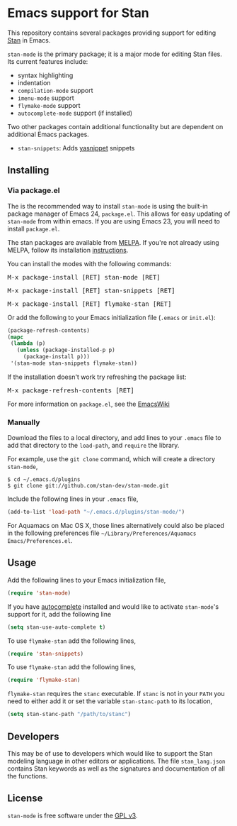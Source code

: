 # Emacs support for Stan

This repository contains several packages providing support for editing [Stan](https://code.google.com/p/stan/) in Emacs.

`stan-mode` is the primary package; it is a major mode for editing Stan files.
Its current features include:

- syntax highlighting
- indentation
- `compilation-mode` support
- `imenu-mode` support
- `flymake-mode` support
- `autocomplete-mode` support (if installed)

Two other packages contain additional functionality but are dependent on additional Emacs packages.

- `stan-snippets`: Adds [yasnippet](https://github.com/capitaomorte/yasnippet) snippets


## Installing

### Via package.el

The is the recommended way to install `stan-mode` is using the built-in package manager of Emacs 24, `package.el`. This allows for easy updating of `stan-mode` from within emacs.
If you are using Emacs 23, you will need to install `package.el`.

The stan packages are available from [MELPA](http://melpa.milkbox.net).
If you're not already using MELPA, follow its installation [instructions](http://melpa.milkbox.net/#/getting-started).

You can install the modes with the following commands:

<kbd>M-x package-install [RET] stan-mode [RET]</kbd>

<kbd>M-x package-install [RET] stan-snippets [RET]</kbd>

<kbd>M-x package-install [RET] flymake-stan [RET]</kbd>

Or add the following to your Emacs initialization file (`.emacs` or `init.el`):

```el
(package-refresh-contents)
(mapc
 (lambda (p)
   (unless (package-installed-p p)
     (package-install p)))
 '(stan-mode stan-snippets flymake-stan))
```

If the installation doesn't work try refreshing the package list:

<kbd>M-x package-refresh-contents [RET]</kbd>

For more information on `package.el`, see the
[EmacsWiki](http://emacswiki.org/emacs/ELPA)

### Manually

Download the files to a local directory, and add lines to your `.emacs` file to add that directory to the `load-path`, and `require` the library.

For example, use the `git clone` command, which will create a directory `stan-mode`,
```console
$ cd ~/.emacs.d/plugins
$ git clone git://github.com/stan-dev/stan-mode.git
```

Include the following lines in your `.emacs` file,
```el
(add-to-list 'load-path "~/.emacs.d/plugins/stan-mode/")
```

For Aquamacs on Mac OS X, those lines alternatively could also be placed in the following preferences file `~/Library/Preferences/Aquamacs Emacs/Preferences.el`.

## Usage

Add the following lines to your Emacs initialization file,
```el
(require 'stan-mode)
```
If you have [autocomplete](http://cx4a.org/software/auto-complete/) installed and would like to activate `stan-mode`'s support for it, add the following line
```el
(setq stan-use-auto-complete t)
```

To use `flymake-stan` add the following lines,
```el
(require 'stan-snippets)
```

To use `flymake-stan` add the following lines,
```el
(require 'flymake-stan)
```
`flymake-stan` requires the `stanc` executable. If `stanc` is not in your `PATH` you need to either add it or set the variable `stan-stanc-path` to its location,
```el
(setq stan-stanc-path "/path/to/stanc")
```

## Developers

This may be of use to developers which would like to support the Stan modeling language in other editors or applications.
The file `stan_lang.json` contains Stan keywords as well as the signatures and documentation of all the functions.

## License

`stan-mode` is free software under the [GPL v3](http://www.gnu.org/licenses/gpl-3.0.html).

<!--  LocalWords:  stan imenu yasnippet flymake MELPA kbd RET init '
 -->
<!--  LocalWords:  mapc EmacsWiki cd 'load 'stan 'flymake Aquamacs 
 -->
<!--  LocalWords:  GPL stanc ' 'load 'stan autocomplete setq 'flymake
 -->
<!--  LocalWords:  lang json el emacs
 -->
